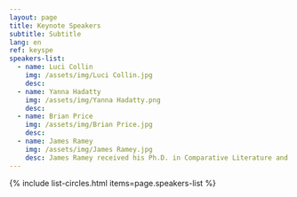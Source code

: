 ```yaml
---
layout: page
title: Keynote Speakers
subtitle: Subtitle
lang: en
ref: keyspe
speakers-list:
  - name: Luci Collin
    img: /assets/img/Luci Collin.jpg
    desc:
  - name: Yanna Hadatty
    img: /assets/img/Yanna Hadatty.png
    desc:
  - name: Brian Price
    img: /assets/img/Brian Price.jpg
    desc:
  - name: James Ramey
    img: /assets/img/James Ramey.jpg
    desc: James Ramey received his Ph.D. in Comparative Literature and Film Studies from the University of California, Berkeley, in 2007. He is Full Professor in the Humanities Department at the Metropolitan Autonomous University, Cuajimalpa Campus (UAM-C), in Mexico City. He heads up the Master’s and Doctoral program “Literature and Film” for the UAM-C and is the campus coordinator of the Writing Across the Curriculum program. He has been a member of Mexico´s National System of Researchers (SNI) since 2010 and is chair of the Research Group "Expression and Representation", as well as of the international film studies network "Red de Cuerpos Académicos que investigan sobre Cine (Red CACINE)". He has published more than fifteen refereed book chapters and articles in journals including *Comparative Literature*, *James Joyce Quarterly*, *Comparative Literature Studies*, *The Latin Americanist*, *Nabokov Online Journal*, *College Literature*, *Bulletin of Spanish Studies*, and *Studies in Spanish and Latin American Cinemas*. His most recent co-edited volumes are *México imaginado: Nuevos enfoques sobre el cine (trans)nacional* (CONACULTA-UAM, 2011) and *Mexican Transnational Cinema and Literature* (Peter Lang, 2017). In 2004 he received the A. Owen Aldridge Prize for an essay on Vladimir Nabokov´s *Pale Fire* from the American Comparative Literature Association. In 2014 he founded the Center for Writing and Argumentation of the UAM-C, the first writing center at a public university in Mexico. In 2016 he became coordinating editor of the Peter Lang book series, "Transamerican Film and Literature". He is currently writing a book called *Micro-Modernism: Parasitic Textuality and Posthumanism*, a study of intertextuality conceived as a form of parasitism in works by James Joyce, Jorge Luis Borges, Vladimir Nabokov and Luis Buñuel. He was a member of the Organizing Committee of "Joyce Without Borders", the 2019 North American James Joyce Symposium, held in Mexico City in June, 2019.
---
```


{% include list-circles.html items=page.speakers-list %}
